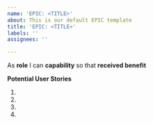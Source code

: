 ```yaml
---
name: 'EPIC: <TITLE>'
about: This is our default EPIC template
title: 'EPIC: <TITLE>'
labels: ''
assignees: ''

---
```


As **role** I can **capability** so that **received benefit**

**Potential User Stories**

1.
2.
3.
4.
